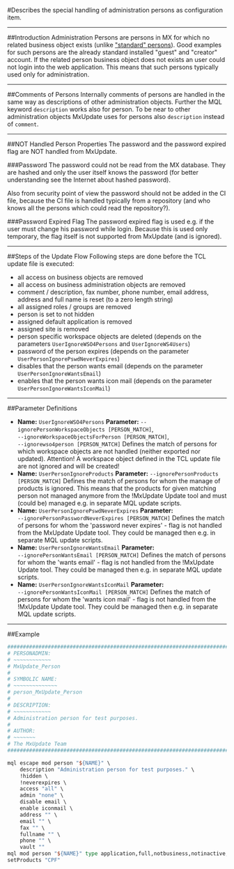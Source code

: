 #Describes the special handling of administration persons as configuration item.

----
##Introduction
Administration Persons are persons in MX for which no related business object exists (unlike ["standard" persons](CI_User_Person)). Good examples for such persons are the already standard installed "guest" and "creator" account. If the related person business object does not exists an user could not login into the web application. This means that such persons typically used only for administration.

----
##Comments of Persons
Internally comments of persons are handled in the same way as descriptions of other administration objects. Further the MQL keyword `description` works also for person. To be near to other administration objects MxUpdate uses for persons also `description` instead of `comment`.

----
##NOT Handled Person Properties
The password and the password expired flag are NOT handled from MxUpdate.

###Password
The password could not be read from the MX database. They are hashed and only the user itself knows the password (for better understanding see the Internet about hashed password).

Also from security point of view the password should not be added in the CI file, because the CI file is handled typically from a repository (and who knows all the persons which could read the repository?).

###Password Expired Flag
The password expired flag is used e.g. if the user must change his password while login. Because this is used only temporary, the flag itself is not supported from MxUpdate (and is ignored).

----
##Steps of the Update Flow
Following steps are done before the TCL update file is executed:
* all access on business objects are removed
* all access on business administration objects are removed
* comment / description, fax number, phone number, email address, address and full name is reset (to a zero length string)
* all assigned roles / groups are removed
* person is set to not hidden
* assigned default application is removed
* assigned site is removed
* person specific workspace objects are deleted (depends on the parameters `UserIgnoreWSO4Persons` and `UserIgnoreWS4Users`)
* password of the person expires (depends on the parameter `UserPersonIgnorePswdNeverExpires`)
* disables that the person wants email (depends on the parameter `UserPersonIgnoreWantsEmail`)
* enables that the person wants icon mail (depends on the parameter `UserPersonIgnoreWantsIconMail`)

----
##Parameter Definitions
*   **Name:** `UserIgnoreWSO4Persons`
    **Parameter:** `--ignorePersonWorkspaceObjects [PERSON_MATCH]`, `‑‑ignoreWorkspaceObjectsForPerson [PERSON_MATCH]`, `‑‑ignorewso4person [PERSON_MATCH]`
    Defines the match of persons for which workspace objects are not handled (neither exported nor updated).
    Attention! A workspace object defined in the TCL update file are not ignored and will be created!
*   **Name:** `UserPersonIgnoreProducts`
    **Parameter:** `‑‑ignorePersonProducts [PERSON_MATCH]`
    Defines the match of persons for whom the manage of products is ignored. This means that the products for given matching person not managed anymore from the !MxUpdate Update tool and must (could be) managed e.g. in separate MQL update scripts.
*   **Name:** `UserPersonIgnorePswdNeverExpires`
    **Parameter:** `‑‑ignorePersonPasswordNeverExpires [PERSON_MATCH]`
    Defines the match of persons for whom the 'password never expires' - flag is not handled from the MxUpdate Update tool. They could be managed then e.g. in separate MQL update scripts.
*   **Name:** `UserPersonIgnoreWantsEmail`
    **Parameter:** `‑‑ignorePersonWantsEmail [PERSON_MATCH]`
    Defines the match of persons for whom the 'wants email' - flag is not handled from the !MxUpdate Update tool. They could be managed then e.g. in separate MQL update scripts.
*   **Name:** `UserPersonIgnoreWantsIconMail`
    **Parameter:** `‑‑ignorePersonWantsIconMail [PERSON_MATCH]`
    Defines the match of persons for whom the 'wants icon mail' - flag is not handled from the !MxUpdate Update tool. They could be managed then e.g. in separate MQL update scripts.

----
##Example
```TCL
################################################################################
# PERSONADMIN:
# ~~~~~~~~~~~~
# MxUpdate_Person
#
# SYMBOLIC NAME:
# ~~~~~~~~~~~~~~
# person_MxUpdate_Person
#
# DESCRIPTION:
# ~~~~~~~~~~~~
# Administration person for test purposes.
#
# AUTHOR:
# ~~~~~~~
# The MxUpdate Team
################################################################################

mql escape mod person "${NAME}" \
    description "Administration person for test purposes." \
    !hidden \
    !neverexpires \
    access "all" \
    admin "none" \
    disable email \
    enable iconmail \
    address "" \
    email "" \
    fax "" \
    fullname "" \
    phone "" \
    vault ""
mql mod person "${NAME}" type application,full,notbusiness,notinactive,nottrusted,notsystem
setProducts "CPF"
```
